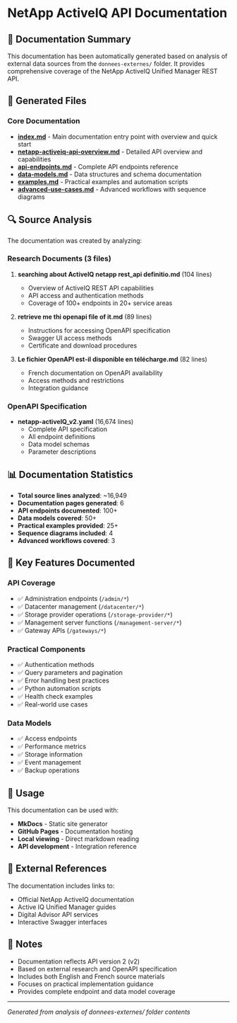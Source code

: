# NetApp ActiveIQ API Documentation

## 📄 Documentation Summary

This documentation has been automatically generated based on analysis of external data sources from the `donnees-externes/` folder. It provides comprehensive coverage of the NetApp ActiveIQ Unified Manager REST API.

## 📁 Generated Files

### Core Documentation
- **[index.md](./index.md)** - Main documentation entry point with overview and quick start
- **[netapp-activeiq-api-overview.md](./netapp-activeiq-api-overview.md)** - Detailed API overview and capabilities
- **[api-endpoints.md](./api-endpoints.md)** - Complete API endpoints reference
- **[data-models.md](./data-models.md)** - Data structures and schema documentation
- **[examples.md](./examples.md)** - Practical examples and automation scripts
- **[advanced-use-cases.md](./advanced-use-cases.md)** - Advanced workflows with sequence diagrams

## 🔍 Source Analysis

The documentation was created by analyzing:

### Research Documents (3 files)
1. **searching about ActiveIQ netapp rest_api definitio.md** (104 lines)
   - Overview of ActiveIQ REST API capabilities
   - API access and authentication methods
   - Coverage of 100+ endpoints in 20+ service areas

2. **retrieve me thi openapi file of it.md** (89 lines)
   - Instructions for accessing OpenAPI specification
   - Swagger UI access methods
   - Certificate and download procedures

3. **Le fichier OpenAPI est-il disponible en télécharge.md** (82 lines)
   - French documentation on OpenAPI availability
   - Access methods and restrictions
   - Integration guidance

### OpenAPI Specification
- **netapp-activeIQ_v2.yaml** (16,674 lines)
   - Complete API specification
   - All endpoint definitions
   - Data model schemas
   - Parameter descriptions

## 📊 Documentation Statistics

- **Total source lines analyzed**: ~16,949
- **Documentation pages generated**: 6
- **API endpoints documented**: 100+
- **Data models covered**: 50+
- **Practical examples provided**: 25+
- **Sequence diagrams included**: 4
- **Advanced workflows covered**: 3

## 🎯 Key Features Documented

### API Coverage
- ✅ Administration endpoints (`/admin/*`)
- ✅ Datacenter management (`/datacenter/*`)
- ✅ Storage provider operations (`/storage-provider/*`)
- ✅ Management server functions (`/management-server/*`)
- ✅ Gateway APIs (`/gateways/*`)

### Practical Components
- ✅ Authentication methods
- ✅ Query parameters and pagination
- ✅ Error handling best practices
- ✅ Python automation scripts
- ✅ Health check examples
- ✅ Real-world use cases

### Data Models
- ✅ Access endpoints
- ✅ Performance metrics
- ✅ Storage information
- ✅ Event management
- ✅ Backup operations

## 🚀 Usage

This documentation can be used with:
- **MkDocs** - Static site generator
- **GitHub Pages** - Documentation hosting
- **Local viewing** - Direct markdown reading
- **API development** - Integration reference

## 🔗 External References

The documentation includes links to:
- Official NetApp ActiveIQ documentation
- Active IQ Unified Manager guides
- Digital Advisor API services
- Interactive Swagger interfaces

## 📝 Notes

- Documentation reflects API version 2 (v2)
- Based on external research and OpenAPI specification
- Includes both English and French source materials
- Focuses on practical implementation guidance
- Provides complete endpoint and data model coverage

---

*Generated from analysis of donnees-externes/ folder contents*
